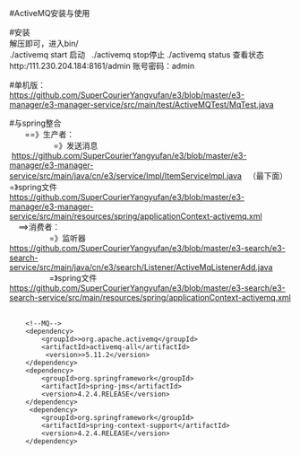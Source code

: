 #ActiveMQ安装与使用

#安装<br>
 解压即可，进入bin/<br>
 ./activemq start 启动   ./activemq stop停止  ./activemq status 查看状态<br>
 http:/111.230.204.184:8161/admin 账号密码：admin<br>



#单机版：<br>
https://github.com/SuperCourierYangyufan/e3/blob/master/e3-manager/e3-manager-service/src/main/test/ActiveMQTest/MqTest.java

#与spring整合<br>
         ==》生产者：<br>
                     =》发送消息  https://github.com/SuperCourierYangyufan/e3/blob/master/e3-manager/e3-manager-service/src/main/java/cn/e3/service/Impl/ItemServiceImpl.java   （最下面）<br>
                     =》spring文件 https://github.com/SuperCourierYangyufan/e3/blob/master/e3-manager/e3-manager-service/src/main/resources/spring/applicationContext-activemq.xml<br>
         ==>消费者：<br>
                    =》监听器  https://github.com/SuperCourierYangyufan/e3/blob/master/e3-search/e3-search-service/src/main/java/cn/e3/search/Listener/ActiveMqListenerAdd.java<br>
                    =》spring文件 https://github.com/SuperCourierYangyufan/e3/blob/master/e3-search/e3-search-service/src/main/resources/spring/applicationContext-activemq.xml<br>
      
        
        <!--MQ-->
        <dependency>
            <groupId>>org.apache.activemq</groupId>
            <artifactId>activemq-all</artifactId>
             <version>>5.11.2</version>
        </dependency>
        <dependency>
            <groupId>org.springframework</groupId>
            <artifactId>spring-jms</artifactId>
            <version>4.2.4.RELEASE</version>
        </dependency>
         <dependency>
            <groupId>org.springframework</groupId>
            <artifactId>spring-context-support</artifactId>
            <version>4.2.4.RELEASE</version>
        </dependency>


